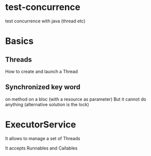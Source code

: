 test-concurrence
================

test concurrence with java (thread etc)

# Basics
## Threads
How to create and launch a Thread

## Synchronized key word
on method
on a bloc (with a resource as parameter)
But it cannot do anything (alternative solution is the lock)

# ExecutorService
It allows to manage a set of Threads

It accepts Runnables and Callables


